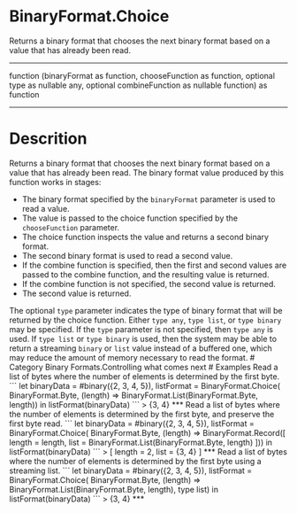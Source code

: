 ﻿# BinaryFormat.Choice
Returns a binary format that chooses the next binary format based on a value that has already been read.
***
function (binaryFormat as function, chooseFunction as function, optional type as nullable any, optional combineFunction as nullable function) as function
***
# Descrition 
Returns a binary format that chooses the next binary format based on a value that has already been read.  The binary format value produced by this function works in stages:<ul>
<li>The binary format specified by the <code>binaryFormat</code> parameter is used to read a value.</li>
<li>The value is passed to the choice function specified by the <code>chooseFunction</code> parameter.</li>
<li>The choice function inspects the value and returns a second binary format.</li>
<li>The second binary format is used to read a second value.</li>
<li>If the combine function is specified, then the first and second values are passed to the combine function, and the resulting value is returned.</li>
<li>If the combine function is not specified, the second value is returned.</li>
<li>The second value is returned.</li>
</ul>The optional <code>type</code> parameter indicates the type of binary format that will be returned by the choice function.  Either <code>type any</code>, <code>type list</code>, or <code>type binary</code> may be specified.  If the <code>type</code> parameter is not specified, then <code>type any</code> is used.   If <code>type list</code> or <code>type binary</code> is used, then the system may be able to return a streaming <code>binary</code> or <code>list</code> value instead of a buffered one, which may reduce the amount of memory necessary to read the format.
# Category 
Binary Formats.Controlling what comes next
# Examples 
Read a list of bytes where the number of elements is determined by the first byte.
```
let
    binaryData = #binary({2, 3, 4, 5}),
    listFormat = BinaryFormat.Choice(
        BinaryFormat.Byte,
        (length) => BinaryFormat.List(BinaryFormat.Byte, length))
in
    listFormat(binaryData)
```
> {3, 4}
***
Read a list of bytes where the number of elements is determined by the first byte, and preserve the first byte read.
```
let
    binaryData = #binary({2, 3, 4, 5}),
    listFormat = BinaryFormat.Choice(
        BinaryFormat.Byte,
        (length) => BinaryFormat.Record([
            length = length,
            list = BinaryFormat.List(BinaryFormat.Byte, length)
        ]))
in
    listFormat(binaryData)
```
> [ length = 2, list = {3, 4} ]
***
Read a list of bytes where the number of elements is determined by the first byte using a streaming list.
```
let
    binaryData = #binary({2, 3, 4, 5}),
    listFormat = BinaryFormat.Choice(
        BinaryFormat.Byte,
        (length) => BinaryFormat.List(BinaryFormat.Byte, length),
        type list)
in
    listFormat(binaryData)
```
> {3, 4}
***
